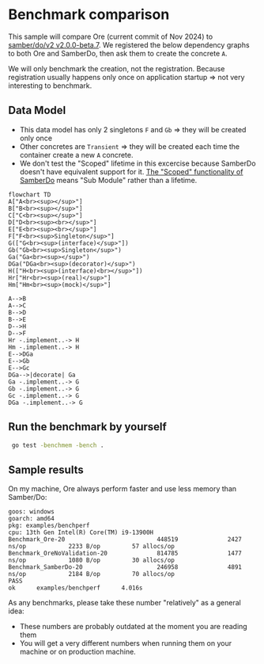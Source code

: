 # Benchmark comparison

This sample will compare Ore (current commit of Nov 2024) to [samber/do/v2 v2.0.0-beta.7](https://github.com/samber/do).
We registered the below dependency graphs to both Ore and SamberDo, then ask them to create the concrete `A`.

We will only benchmark the creation, not the registration. Because registration usually happens only once on application startup =>
 not very interesting to benchmark.

## Data Model

- This data model has only 2 singletons `F` and `Gb` => they will be created only once
- Other concretes are `Transient` => they will be created each time the container create a new `A` concrete.
- We don't test the "Scoped" lifetime in this excercise because SamberDo doesn't have equivalent support for it. [The "Scoped" functionality of SamberDo](https://do.samber.dev/docs/container/scope) means "Sub Module" rather than a lifetime.

```mermaid
flowchart TD
A["A<br><sup></sup>"]
B["B<br><sup></sup>"]
C["C<br><sup></sup>"]
D["D<br><sup><br></sup>"]
E["E<br><sup><br></sup>"]
F["F<br><sup>Singleton</sup>"]
G(["G<br><sup>(interface)</sup>"])
Gb("Gb<br><sup>Singleton</sup>")
Ga("Ga<br><sup></sup>")
DGa("DGa<br><sup>(decorator)</sup>")
H(["H<br><sup>(interface)<br></sup>"])
Hr["Hr<br><sup>(real)</sup>"]
Hm["Hm<br><sup>(mock)</sup>"]

A-->B
A-->C
B-->D
B-->E
D-->H
D-->F
Hr -.implement..-> H
Hm -.implement..-> H
E-->DGa
E-->Gb
E-->Gc
DGa-->|decorate| Ga
Ga -.implement..-> G
Gb -.implement..-> G
Gc -.implement..-> G
DGa -.implement..-> G
```

## Run the benchmark by yourself

```sh
 go test -benchmem -bench .
 ```

## Sample results

On my machine, Ore always perform faster and use less memory than Samber/Do:

```text
goos: windows
goarch: amd64
pkg: examples/benchperf
cpu: 13th Gen Intel(R) Core(TM) i9-13900H
Benchmark_Ore-20                          448519              2427 ns/op            2233 B/op         57 allocs/op
Benchmark_OreNoValidation-20              814785              1477 ns/op            1080 B/op         30 allocs/op
Benchmark_SamberDo-20                     246958              4891 ns/op            2184 B/op         70 allocs/op
PASS
ok      examples/benchperf      4.016s
```

As any benchmarks, please take these number "relatively" as a general idea:

- These numbers are probably outdated at the moment you are reading them
- You will get a very different numbers when running them on your machine or on production machine.
